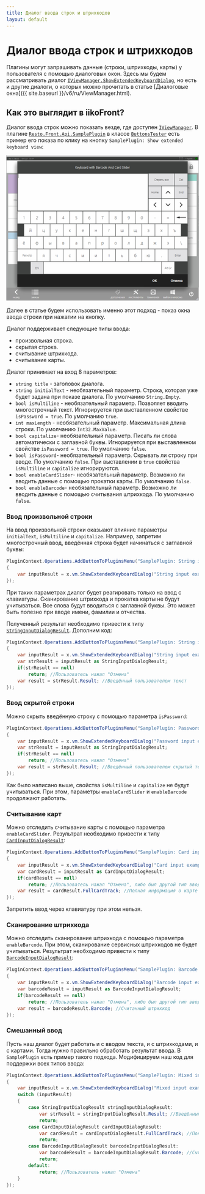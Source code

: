 ```yaml
---
title: Диалог ввода строк и штрихкодов
layout: default
---
```

# Диалог ввода строк и штрихкодов #

Плагины могут запрашивать данные (строки, штрихкоды, карты) у пользователя с помощью диалоговых окон.
Здесь мы будем рассматривать диалог [`IViewManager.ShowExtendedKeyboardDialog`](https://iiko.github.io/front.api.sdk/v7/html/M_Resto_Front_Api_UI_IViewManager_ShowExtendedKeyboardDialog.htm), но есть и другие диалоги, о которых можно прочитать в статье [Диалоговые окна]({{ site.baseurl }}/v6/ru/ViewManager.html).

## Как это выглядит в iikoFront?

Диалог ввода строк можно показать везде, где доступен [`IViewManager`](https://iiko.github.io/front.api.sdk/v7/html/T_Resto_Front_Api_UI_IViewManager.htm).
В плагине [`Resto.Front.Api.SamplePlugin`](https://github.com/iiko/front.api.sdk/tree/master/sample/v7preview7/Resto.Front.Api.SamplePlugin) в классе [`ButtonsTester`](https://github.com/iiko/front.api.sdk/blob/master/sample/v7preview7/Resto.Front.Api.SamplePlugin/ButtonsTester.cs) есть пример его показа по клику на кнопку `SamplePlugin: Show extended keyboard view`:

![extendedKeyboardDialog](../../img/extendedKeyboardDialog/extendedKeyboardDialog.png)

Далее в статье будем использовать именно этот подход - показ окна ввода строки при нажатии на кнопку.

Диалог поддерживает следующие типы ввода:
- произвольная строка.
- скрытая строка.
- считывание штрихкода.
- считывание карты.

Диалог принимает на вход 8 параметров:
- `string title` - заголовок диалога.
- `string initialText` - необязательный параметр.
Строка, которая уже будет задана при показе диалога.
По умолчанию `String.Empty`.
- `bool isMultiline` - необязательный параметр.
Позволяет вводить многострочный текст.
Игнорируется при выставленном свойстве `isPassword = true`.
По умолчанию `true`.
- `int maxLength` - необязательный параметр.
Максимальная длина строки.
По умолчанию `Int32.MaxValue`.
- `bool capitalize`- необязательный параметр.
Писать ли слова автоматически с заглавной буквы.
Игнорируется при выставленном свойстве `isPassword = true`.
По умолчанию `false`.
- `bool isPassword`- необязательный параметр.
Скрывать ли строку при вводе.
По умолчанию `false`.
При выставлении в `true` свойства `isMultiline` и `capitalize` игнорируются. 
- `bool enableCardSlider`- необязательный параметр.
Возможно ли вводить данные с помощью прокатки карты.
По умолчанию `false`.
- `bool enableBarcode`- необязательный параметр.
Возможно ли вводить данные с помощью считывания штрихкода.
По умолчанию `false`.

### Ввод произвольной строки

На ввод произвольной строки оказыают влияние параметры `initialText`, `isMultiline` и `capitalize`.
Например, запретим многострочный ввод, введённая строка будет начинаться с заглавной буквы:

```cs
PluginContext.Operations.AddButtonToPluginsMenu("SamplePlugin: String input example", x =>
{
    var inputResult = x.vm.ShowExtendedKeyboardDialog("String input example", isMultiline: false, capitalize: true);
});
```

При таких параметрах диалог будет реагировать только на ввод с клавиатуры.
Сканирование штрихкода и прокатка карты не будут учитываться. Все слова будут вводиться с заглавной буквы.
Это может быть полезно при вводе имени, фамилии и отчества.

Полученный результат необходимо привести к типу [`StringInputDialogResult`](https://iiko.github.io/front.api.sdk/v7/html/T_Resto_Front_Api_Data_View_StringInputDialogResult.htm).
Дополним код:

```cs
PluginContext.Operations.AddButtonToPluginsMenu("SamplePlugin: String input example", x =>
{
    var inputResult = x.vm.ShowExtendedKeyboardDialog("String input example", isMultiline: false, capitalize: true);
    var strResult = inputResult as StringInputDialogResult;
    if(strResult == null)
        return; //Пользователь нажал "Отмена"
    var result = strResult.Result; //Введённый пользователем текст
});
```

### Ввод скрытой строки

Можно скрыть введённую строку с помощью параметра `isPassword`:

```cs
PluginContext.Operations.AddButtonToPluginsMenu("SamplePlugin: Password input example", x =>
{
    var inputResult = x.vm.ShowExtendedKeyboardDialog("Password input example", isPassword: true);
    var strResult = inputResult as StringInputDialogResult;
    if(strResult == null)
        return; //Пользователь нажал "Отмена"
    var result = strResult.Result; //Введённый пользователем скрытый текст
});
```

Как было написано выше, свойства `isMultiline` и `capitalize` не будут учитываться.
При этом, параметры `enableCardSlider` и `enableBarcode` продолжают работать.

### Считывание карт

Можно отследить считывание карты с помощью параметра `enableCardSlider`.
Результрат необходимо привести к типу [`CardInputDialogResult`](https://iiko.github.io/front.api.sdk/v7/html/T_Resto_Front_Api_Data_View_CardInputDialogResult.htm):

```cs
PluginContext.Operations.AddButtonToPluginsMenu("SamplePlugin: Card input example", x =>
{
    var inputResult = x.vm.ShowExtendedKeyboardDialog("Card input example", enableCardSlider: true);
    var cardResult = inputResult as CardInputDialogResult;
    if(cardResult == null)
        return; //Пользователь нажал "Отмена", либо был другой тип ввода
    var result = cardResult.FullCardTrack; //Полная информация о карте
});
```

Запретить ввод через клавиатуру при этом нельзя.

### Сканирование штрихкода

Можно отследить сканирование штрихкода с помощью параметра `enableBarcode`.
При этом, сканирование сервисных штрихкодов не будет учитываться.
Результрат необходимо привести к типу [`BarcodeInputDialogResult`](https://iiko.github.io/front.api.sdk/v7/html/T_Resto_Front_Api_Data_View_BarcodeInputDialogResult.htm):

```cs
PluginContext.Operations.AddButtonToPluginsMenu("SamplePlugin: Barcode input example", x =>
{
    var inputResult = x.vm.ShowExtendedKeyboardDialog("Barcode input example", enableBarcode: true);
    var barcodeResult = inputResult as BarcodeInputDialogResult;
    if(barcodeResult == null)
        return; //Пользователь нажал "Отмена", либо был другой тип ввода
    var result = barcodeResult.Barcode; //Считанный штрихкод
});
```

### Смешанный ввод

Пусть наш диалог будет работать и с вводом текста, и с штрихкодами, и с картами.
Тогда нужно правильно обработать результат ввода.
В `SamplePlugin` есть пример такого подхода.
Модифицируем наш код для поддержки всех типов ввода:

```cs
PluginContext.Operations.AddButtonToPluginsMenu("SamplePlugin: Mixed input example", x =>
{
    var inputResult = x.vm.ShowExtendedKeyboardDialog("Mixed input example", enableCardSlider: true, enableBarcode: true);
    switch (inputResult)
    {
        case StringInputDialogResult stringInputDialogResult:
            var strResult = stringInputDialogResult.Result; //Введённый пользователем текст
            return;
        case CardInputDialogResult cardInputDialogResult:
            var cardResult = cardInputDialogResult.FullCardTrack; //Полная информация о карте
            return;
        case BarcodeInputDialogResult barcodeInputDialogResult:
            var barcodeResult = barcodeInputDialogResult.Barcode; //Считанный штрихкод
            return;
        default:
            return; //Пользователь нажал "Отмена"
    }
});
```